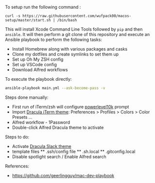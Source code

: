 To setup run the following command :

```basn
curl -s https://raw.githubusercontent.com/wufpack00/macos-setup/master/start.sh | /bin/bash
```

This will install Xcode Command Line Tools followed by `pip` and then `ansible`.
It will then perform a git clone of this repository and execute an Ansible playbook to perform the following tasks:

- Install Homebrew along with various packages and casks
- Clone my dotfiles and create symlinks to set them up
- Set up Oh My ZSH config
- Set up VSCode config
- Download Alfred workflows

To execute the playbook directly:

```bash
ansible-playbook main.yml --ask-become-pass -v
```

Steps done manually:
 * First run of iTerm/zsh will configure [powerlevel10k](https://github.com/romkatv/powerlevel10k) prompt
 * Import [Dracula iTerm theme](https://draculatheme.com/iterm): Preferences > Profiles > Colors > Color Presets ...
 * Alfred workflow -  1Password 
 * Double-click Alfred Dracula theme to activate

 Steps to do:
 * Activate [Dracula Slack theme](https://draculatheme.com/slack)
 * template files
 ** .ssh/config file
 ** .sh.local
 ** .gitconfig.local
 * Disable spotlight search / Enable Alfred search
 


 References:
 * https://github.com/geerlingguy/mac-dev-playbook